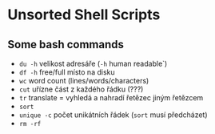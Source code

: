 # Unsorted Shell Scripts

## Some bash commands

* `du -h` velikost adresáře (`-h` human readable`)
* `df -h` free/full místo na disku
* `wc` word count (lines/words/characters)
* `cut` uřízne část z každého řádku (???)
* `tr` translate = vyhledá a nahradí řetězec jiným řetězcem
* `sort` 
* `unique -c` počet unikátních řádek (`sort` musí předcházet)
* `rm -rf`

